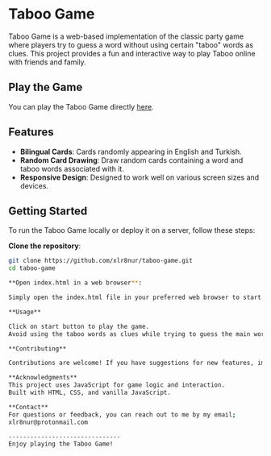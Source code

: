 # Taboo Game

Taboo Game is a web-based implementation of the classic party game where players try to guess a word without using certain "taboo" words as clues. This project provides a fun and interactive way to play Taboo online with friends and family.

## Play the Game

You can play the Taboo Game directly [here](https://random-taboo.vercel.app/).

## Features

- **Bilingual Cards**: Cards ​​randomly appearing in English and Turkish.
- **Random Card Drawing**: Draw random cards containing a word and taboo words associated with it.
- **Responsive Design**: Designed to work well on various screen sizes and devices.

## Getting Started

To run the Taboo Game locally or deploy it on a server, follow these steps:

**Clone the repository**:

   ```bash
   git clone https://github.com/xlr8nur/taboo-game.git
   cd taboo-game

**Open index.html in a web browser**:

Simply open the index.html file in your preferred web browser to start playing the game.

**Usage**

Click on start button to play the game.
Avoid using the taboo words as clues while trying to guess the main word.

**Contributing**

Contributions are welcome! If you have suggestions for new features, improvements, or bug fixes, please open an issue or submit a pull request.

**Acknowledgments**
This project uses JavaScript for game logic and interaction.
Built with HTML, CSS, and vanilla JavaScript.

**Contact**
For questions or feedback, you can reach out to me by my email;
xlr8nur@protonmail.com

-------------------------------
Enjoy playing the Taboo Game!
